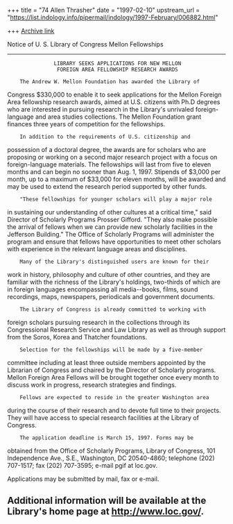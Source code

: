 +++
title = "74 Allen Thrasher"
date = "1997-02-10"
upstream_url = "https://list.indology.info/pipermail/indology/1997-February/006882.html"

+++
[Archive link](https://list.indology.info/pipermail/indology/1997-February/006882.html)


Notice of U. S. Library of Congress Mellon Fellowships
**************************************************************************

                   LIBRARY SEEKS APPLICATIONS FOR NEW MELLON
                    FOREIGN AREA FELLOWSHIP RESEARCH AWARDS

        The Andrew W. Mellon Foundation has awarded the Library of
Congress $330,000 to enable it to seek applications for the Mellon
Foreign Area fellowship research awards, aimed at U.S. citizens with
Ph.D degrees who are interested in pursuing research in the Library's
unrivaled foreign-language and area studies collections. The Mellon
Foundation grant finances three years of competition for the
fellowships.

        In addition to the requirements of U.S. citizenship and
possession of a doctoral degree, the awards are for scholars who are
proposing or working on a second major research project with a focus on
foreign-language materials.  The fellowships will last from five to
eleven months and can begin no sooner than Aug. 1, 1997. Stipends of
$3,000 per month, up to a maximum of $33,000 for eleven months, will
be awarded and may be used to extend the research period supported by
other funds.

        "These fellowships for younger scholars will play a major role
in sustaining our understanding of other cultures at a critical time,"
said Director of Scholarly Programs Prosser Gifford. "They also make
possible the arrival of fellows when we can provide new scholarly
facilities in the Jefferson Building." The Office of Scholarly Programs
will administer the program and ensure that fellows have opportunities to
meet other scholars with experience in the relevant language areas and
disciplines.

        Many of the Library's distinguished users are known for their
work in history, philosophy and culture of other countries, and they are
familiar with the richness of the Library's holdings, two-thirds of which
are in foreign languages encompassing all media--books, films, sound
recordings, maps, newspapers, periodicals and government documents.

        The Library of Congress is already committed to working with
foreign scholars pursuing research in the collections through its
Congressional Research Service and Law Library as well as through
support from the Soros, Korea and Thatcher foundations.

        Selection for the fellowships will be made by a five-member
committee including at least three outside members appointed by the
Librarian of Congress and chaired by the Director of Scholarly programs.
Mellon Foreign Area Fellows will be brought together once every month to
discuss work in progress, research strategies and findings.

        Fellows are expected to reside in the greater Washington area
during the course of their research and to devote full time to their
projects.  They will have access to special research facilities at the
Library of Congress.

        The application deadline is March 15, 1997. Forms may be
obtained from the Office of Scholarly Programs, Library of Congress,
101 Independence Ave., S.E., Washington, DC 20540-4860;
telephone (202) 707-1517; fax (202) 707-3595;
e-mail pgif at loc.gov.

Applications may be submitted by mail, fax or e-mail.

Additional information will be available at the Library's home page at
http://www.loc.gov/.
---------





